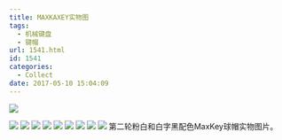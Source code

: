 ```yaml
---
title: MAXKAXEY实物图
tags:
  - 机械键盘
  - 键帽
url: 1541.html
id: 1541
categories:
  - Collect
date: 2017-05-10 15:04:09
---
```


![](http://image.psdpi.com/photo/SApink/caiSA-1.jpg)

<!-- more -->

![](http://image.psdpi.com/photo/SApink/caiSA-1.jpg)
![](http://image.psdpi.com/photo/SApink/caiSA-2.jpg)
![](http://image.psdpi.com/photo/SApink/caiSA-3.jpg)
![](http://image.psdpi.com/photo/SApink/caiSA-4.jpg)
![](http://image.psdpi.com/photo/SApink/caiSA-5.jpg)
![](http://image.psdpi.com/photo/SApink/caiSA-6.jpg)
![](http://image.psdpi.com/photo/SApink/caiSA-7.jpg)
![](http://image.psdpi.com/photo/SApink/caiSA-8.jpg)
![](http://image.psdpi.com/photo/SApink/caiSA-9.jpg) 
第二轮粉白和白字黑配色MaxKey球帽实物图片。 